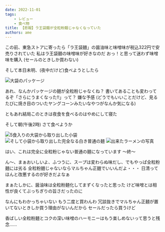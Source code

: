 ```yaml
---
date: 2022-11-01
tags:
    - レビュー
    - 食べ物
title: 【悲報】ラ王袋麺が全粒粉麺じゃなくなっていた
authors: ame
---
```


この前、東急ストアに寄ったら「ラ王袋麺」の醤油味と味噌味が税込322円で安売りされていた
私はラ王袋麺の味噌味が好きなのだ
おっ！と思って迷わず味噌味を購入
(セールのときしか買わない)

そして本日未明、(夜中だけど)食べようとしたら

![大袋のパッケージ](./IMG_20221101_021634.jpg)

あれ、なんかパッケージの麺が全粒粉じゃなくね？<!-- truncate -->
書いてあることも変わってるぞ「さらにうまくなった!!」って？
嫌な予感
(どうでもいいことだけど、見るたびに焼き目のついたヤングコーンみたいなやつがなんか気になる)

ともあれ結局このときは夜食を食べるのはやめにして寝た

そして朝(午後2時)
さて食べようか

![5食入りの大袋から取り出した小袋](./IMG_20221101_144148.jpg)
![そして小袋から取り出した完全なる白き普通の麺](./IMG_20221101_144300.jpg)
![出来たラーメンの写真](./IMG_20221101_145205.jpg)

はい、これは完全に全粒粉じゃない普通の麺になっています
〜終〜

ん〜、まぁおいしいよ、ふつうに、スープは変わらぬ味だし、でもやっぱ全粒粉麺には劣る
全粒粉麺じゃないならマルちゃん正麺でいいんだよ・・・
日清ってほんと改悪するのが好きだよなぁ

まぁたしかに、醤油味は全粒粉麺化してまずくなったと思った
けど味噌とは相性が良くてぶっちぎりの旨さだったのに

なんにもわかっちゃいない
もう二度と買わんわ
冗談抜きでマルちゃん正麺が置いてないときしか買う理由がないんだから
セールだったら買うけど

香ばしい全粒粉麺とコクの深い味噌のハーモニーはもう楽しめないって思うと残念……
